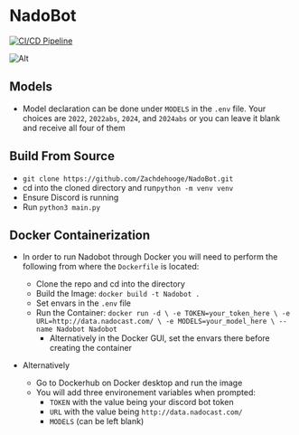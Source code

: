 # NadoBot

[![CI/CD Pipeline](https://github.com/Zachdehooge/NadoBot/actions/workflows/CICD.yml/badge.svg)](https://github.com/Zachdehooge/NadoBot/actions/workflows/CICD.yml)

![Alt](https://repobeats.axiom.co/api/embed/33a13497022ac4ec16c0609dfa21f1481cfd4a24.svg 'Repobeats analytics image')

## Models

- Model declaration can be done under `MODELS` in the `.env` file. Your choices are `2022`, `2022abs`, `2024`, and `2024abs` or you can leave it blank and receive all four of them

## Build From Source

 - `git clone https://github.com/Zachdehooge/NadoBot.git`
 - cd into the cloned directory and run`python -m venv venv`
 - Ensure Discord is running
 - Run `python3 main.py`

## Docker Containerization

- In order to run Nadobot through Docker you will need to perform the following from where the `Dockerfile` is located:

  - Clone the repo and cd into the directory
  - Build the Image: `docker build -t Nadobot .`
  - Set envars in the `.env` file
  - Run the Container: `docker run -d \ -e TOKEN=your_token_here \ -e URL=http://data.nadocast.com/ \ -e MODELS=your_model_here \ --name Nadobot Nadobot`
    - Alternatively in the Docker GUI, set the envars there before creating the container

- Alternatively
  - Go to Dockerhub on Docker desktop and run the image
  - You will add three environement variables when prompted:
    - `TOKEN` with the value being your discord bot token
    - `URL` with the value being `http://data.nadocast.com/`
    - `MODELS` (can be left blank)

